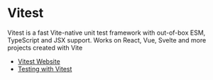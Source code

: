 # Vitest

Vitest is a fast Vite-native unit test framework with out-of-box ESM, TypeScript and JSX support.
Works on React, Vue, Svelte and more projects created with Vite

- [Vitest Website](https://vitest.dev/)
- [Testing with Vitest](https://www.youtube.com/watch?v=cM_AeQHzlGg)
